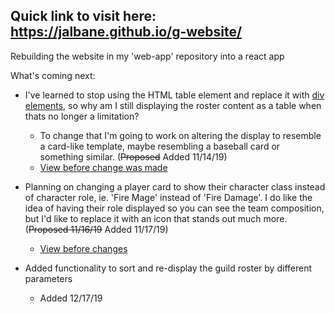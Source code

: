 ## Quick link to visit here: https://jalbane.github.io/g-website/

Rebuilding the website in my 'web-app' repository into a react app

What's coming next: 

  - I've learned to stop using the HTML table element and replace it with [div elements](https://stackoverflow.com/questions/83073/why-not-use-tables-for-layout-in-html), so why am I still displaying the roster content as a table when thats no longer a limitation?
    - To change that I'm going to work on altering the display to resemble a card-like template, maybe resembling a baseball card or something similar. (~~Proposed~~ Added 11/14/19)
    - [View before change was made](https://gifyu.com/image/vko0)
    
  - Planning on changing a player card to show their character class instead of character role, ie. 'Fire Mage' instead of 'Fire Damage'.
    I do like the idea of having their role displayed so you can see the team composition, but I'd like to replace it with an icon that
    stands out much more. (~~Proposed 11/16/19~~ Added 11/17/19)
    - [View before changes](https://gifyu.com/image/vvD1)
    
  - Added functionality to sort and re-display the guild roster by different parameters
    - Added 12/17/19
